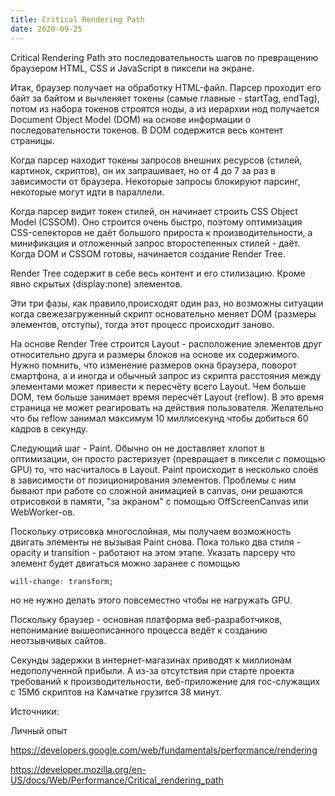```yaml
---
title: Critical Rendering Path
date: 2020-09-25
---
```

Critical Rendering Path это последовательность шагов по превращению браузером HTML, CSS и JavaScript в пиксели на экране.

Итак, браузер получает на обработку HTML-файл. Парсер проходит его байт за байтом и вычленяет токены (самые главные - startTag, endTag), потом из набора токенов строятся ноды, а из иерархии нод получается Document Object Model (DOM) на основе информации о последовательности токенов. В DOM содержится весь контент страницы.

Когда парсер находит токены запросов внешних ресурсов (стилей, картинок, скриптов), он их запрашивает, но от 4 до 7 за раз в зависимости от браузера. Некоторые запросы блокируют парсинг, некоторые могут идти в параллели.

Когда парсер видит токен стилей, он начинает строить CSS Object Model (CSSOM). Оно строится очень быстро, поэтому оптимизация CSS-селекторов не даёт большого прироста к производительности, а минификация и отложенный запрос второстепенных стилей - даёт. Когда DOM и CSSOM готовы, начинается создание Render Tree.

Render Tree содержит в себе весь контент и его стилизацию. Кроме явно скрытых (display:none) элементов. 

Эти три фазы, как правило,происходят один раз, но возможны ситуации когда свежезагруженный скрипт основательно меняет DOM (размеры элементов, отступы), тогда этот процесс происходит заново.

На основе Render Tree строится Layout - расположение элементов друг относительно друга и размеры блоков на основе их содержимого. Нужно помнить, что изменение размеров окна браузера, поворот смартфона, а и иногда и обычный запрос из скрипта расстояния между элементами может привести к пересчёту всего Layout. Чем больше DOM, тем больше занимает время пересчёт Layout (reflow). В это время страница не может реагировать на действия пользователя. Желательно что бы reflow занимал максимум 10 миллисекунд чтобы добиться 60 кадров в секунду.

Следующий шаг - Paint. Обычно он не доставляет хлопот в оптимизации, он просто растеризует (превращает в пиксели с помощью GPU) то, что насчиталось в Layout. Paint происходит в несколько слоёв в зависимости от позиционирования элементов. Проблемы с ним бывают при работе со сложной анимацией в canvas, они решаются отрисовкой в памяти, "за экраном" с помощью OffScreenCanvas или WebWorker-ов. 

Поскольку отрисовка многослойная, мы получаем возможность двигать элементы не вызывая Paint снова. Пока только два стиля - opacity и transition - работают на этом этапе. Указать парсеру что элемент будет двигаться можно заранее с помощью
``` css
will-change: transform;
```
но не нужно делать этого повсеместно чтобы не нагружать GPU.

Поскольку браузер - основная платформа веб-разработчиков, непонимание вышеописанного процесса ведёт к созданию неотзывчивых сайтов. 

Секунды задержки в интернет-магазинах приводят к миллионам недополученной прибыли. А из-за отсутствия при старте проекта требований к производительности, веб-приложение для гос-служащих с 15Мб скриптов на Камчатке грузится 38 минут. 

Источники:

Личный опыт

https://developers.google.com/web/fundamentals/performance/rendering

https://developer.mozilla.org/en-US/docs/Web/Performance/Critical_rendering_path


